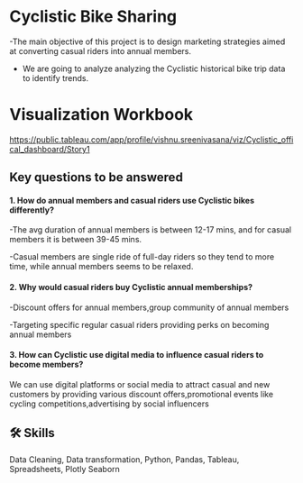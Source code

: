
# Cyclistic Bike Sharing 

-The main objective of this project is to design marketing strategies aimed at converting casual riders into annual members.

- We are going to analyze analyzing the Cyclistic historical bike trip data to identify trends.

# Visualization Workbook
https://public.tableau.com/app/profile/vishnu.sreenivasana/viz/Cyclistic_offical_dashboard/Story1

## Key questions to be answered

####  1.  How do annual members and casual riders use Cyclistic bikes differently?

-The avg duration of annual members is between 12-17 mins,
and for casual members it is between 39-45 mins.

-Casual members are single ride of full-day riders so they tend to more time,
while annual members seems to be relaxed.


####  2. Why would casual riders buy Cyclistic annual memberships?

-Discount offers for annual members,group community of annual members

-Targeting specific regular casual riders providing perks on becoming annual members


#### 3. How can Cyclistic use digital media to influence casual riders to become members?

We can use digital platforms or social media to attract casual and new customers
by providing various discount offers,promotional events like cycling competitions,advertising 
by social influencers


## 🛠 Skills
Data Cleaning,
Data transformation,
Python,
Pandas,
Tableau,
Spreadsheets,
Plotly
Seaborn
